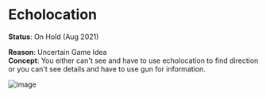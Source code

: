# Echolocation
**Status**: On Hold (Aug 2021)

**Reason**: Uncertain Game Idea  
**Concept**: You either can't see and have to use echolocation to find direction or you can't see details and have to use gun for information.

![image](https://github.com/pmartin36/Echolocation/blob/master/revealgun.gif)

